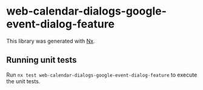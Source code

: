 # web-calendar-dialogs-google-event-dialog-feature

This library was generated with [Nx](https://nx.dev).

## Running unit tests

Run `nx test web-calendar-dialogs-google-event-dialog-feature` to execute the unit tests.
